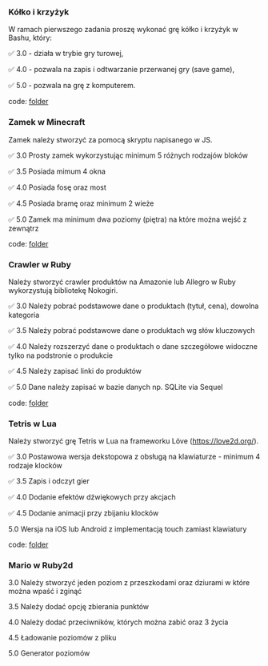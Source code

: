 ### Kółko i krzyżyk

W ramach pierwszego zadania proszę wykonać grę kółko i krzyżyk w
Bashu, który:

✅ 3.0 - działa w trybie gry turowej,

✅ 4.0 - pozwala na zapis i odtwarzanie przerwanej gry (save game),

✅ 5.0 - pozwala na grę z komputerem.

code: [folder](https://github.com/homosum1/skrypty/tree/main/task_01)


### Zamek w Minecraft

Zamek należy stworzyć za pomocą skryptu napisanego w JS.

✅ 3.0 Prosty zamek wykorzystując minimum 5 różnych rodzajów bloków

✅ 3.5 Posiada mimum 4 okna

✅ 4.0 Posiada fosę oraz most

✅ 4.5 Posiada bramę oraz minimum 2 wieże

✅ 5.0 Zamek ma minimum dwa poziomy (piętra) na które można wejść z
zewnątrz

code: [folder](https://github.com/homosum1/skrypty/tree/main/task_02)

### Crawler w Ruby

Należy stworzyć crawler produktów na Amazonie lub Allegro w Ruby
wykorzystują bibliotekę Nokogiri.

✅ 3.0 Należy pobrać podstawowe dane o produktach (tytuł, cena), dowolna
kategoria

✅ 3.5 Należy pobrać podstawowe dane o produktach wg słów kluczowych

✅ 4.0 Należy rozszerzyć dane o produktach o dane szczegółowe widoczne
tylko na podstronie o produkcie

✅ 4.5 Należy zapisać linki do produktów

✅ 5.0 Dane należy zapisać w bazie danych np. SQLite via Sequel

code: [folder](https://github.com/homosum1/skrypty/tree/main/task_03)


### Tetris  w Lua

Należy stworzyć grę Tetris w Lua na frameworku Löve
(https://love2d.org/).

✅ 3.0 Postawowa wersja dekstopowa z obsługą na klawiaturze - minimum 4
rodzaje klocków

✅ 3.5 Zapis i odczyt gier

✅ 4.0 Dodanie efektów dźwiękowych przy akcjach

✅ 4.5 Dodanie animacji przy zbijaniu klocków

5.0 Wersja na iOS lub Android z implementacją touch zamiast klawiatury

code: [folder](https://github.com/homosum1/skrypty/tree/main/task_05)

### Mario w Ruby2d

3.0 Należy stworzyć jeden poziom z przeszkodami oraz dziurami w które
można wpaść i zginąć

3.5 Należy dodać opcję zbierania punktów

4.0 Należy dodać przeciwników, których można zabić oraz 3 życia

4.5 Ładowanie poziomów z pliku

5.0 Generator poziomów
